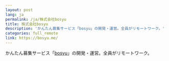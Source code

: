 ```yaml
---
layout: post
lang: ja
permalink: /ja/株式会社bosyu
title: 株式会社bosyu
description: 'かんたん募集サービス「bosyu」の開発・運営。全員がリモートワーク。'
categories: full_remote
link: https://bosyu.me/
---
```


<p>かんたん募集サービス「<a href="https://bosyu.me/">bosyu</a>」の開発・運営。全員がリモートワーク。</p>
